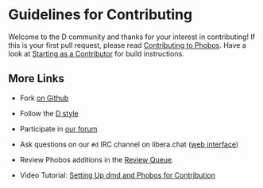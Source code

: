 Guidelines for Contributing
===========================

Welcome to the D community and thanks for your interest in contributing!
If this is your first pull request, please read [Contributing to Phobos](https://wiki.dlang.org/Contributing_to_Phobos).
Have a look at [Starting as a Contributor](http://wiki.dlang.org/Starting_as_a_Contributor#Building_D) for build instructions.

More Links
----------

* Fork [on Github](https://github.com/dlang/phobos)
* Follow the [D style](http://dlang.org/dstyle.html)
* Participate in [our forum](http://forum.dlang.org/)
* Ask questions on our `#d` IRC channel on libera.chat ([web interface](https://kiwiirc.com/client/irc.libera.chat/d))
* Review Phobos additions in the [Review Queue](http://wiki.dlang.org/Review_Queue).

* Video Tutorial: [Setting Up dmd and Phobos for Contribution](https://youtu.be/iLN4rQkk4Fs?list=PLIldXzSkPUXXSkM5NjBAGNIdkd4Q2Zf0R)